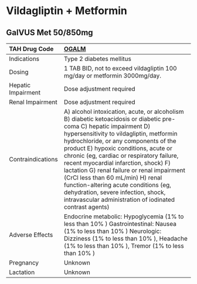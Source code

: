 # Vildagliptin + Metformin

## GalVUS Met 50/850mg

| TAH Drug Code      | [**OGALM**](https://www.tahsda.org.tw/drugs/hissearch.php?drug_code=OGALM)                                                                                                                                                                                                                                                                                                                                                                                                                                                                                        |
|:-------------------|:------------------------------------------------------------------------------------------------------------------------------------------------------------------------------------------------------------------------------------------------------------------------------------------------------------------------------------------------------------------------------------------------------------------------------------------------------------------------------------------------------------------------------------------------------------------|
| Indications        | Type 2 diabetes mellitus                                                                                                                                                                                                                                                                                                                                                                                                                                                                                                                                          |
| Dosing             | 1 TAB BID, not to exceed vildagliptin 100 mg/day or metformin 3000mg/day.                                                                                                                                                                                                                                                                                                                                                                                                                                                                                         |
| Hepatic Impairment | Dose adjustment required                                                                                                                                                                                                                                                                                                                                                                                                                                                                                                                                          |
| Renal Impairment   | Dose adjustment required                                                                                                                                                                                                                                                                                                                                                                                                                                                                                                                                          |
| Contraindications  | A) alcohol intoxication, acute, or alcoholism B) diabetic ketoacidosis or diabetic pre-coma C) hepatic impairment D) hypersensitivity to vildagliptin, metformin hydrochloride, or any components of the product E) hypoxic conditions, acute or chronic (eg, cardiac or respiratory failure, recent myocardial infarction, shock) F) lactation G) renal failure or renal impairment (CrCl less than 60 mL/min) H) renal function-altering acute conditions (eg, dehydration, severe infection, shock, intravascular administration of iodinated contrast agents) |
| Adverse Effects    | Endocrine metabolic: Hypoglycemia (1% to less than 10% ) Gastrointestinal: Nausea (1% to less than 10% ) Neurologic: Dizziness (1% to less than 10% ), Headache (1% to less than 10% ), Tremor (1% to less than 10% )                                                                                                                                                                                                                                                                                                                                             |
| Pregnancy          | Unknown                                                                                                                                                                                                                                                                                                                                                                                                                                                                                                                                                           |
| Lactation          | Unknown                                                                                                                                                                                                                                                                                                                                                                                                                                                                                                                                                           |


